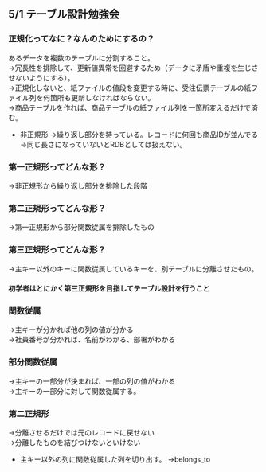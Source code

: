 ## 5/1 テーブル設計勉強会

### 正規化ってなに？なんのためにするの？
あるデータを複数のテーブルに分割すること。<br>
→冗長性を排除して、更新値異常を回避するため（データに矛盾や重複を生じさせないようにする）。<br>
→正規化しないと、紙ファイルの値段を変更する時に、受注伝票テーブルの紙ファイル列を何箇所も更新しなければならない。<br>
→商品テーブルを作れば、商品テーブルの紙ファイル列を一箇所変えるだけで済む。<br>

- 非正規形
→繰り返し部分を持っている。レコードに何回も商品IDが並んでる<br>
→同じ長さになっていないとRDBとしては扱えない。<br>

### 第一正規形ってどんな形？
→非正規形から繰り返し部分を排除した段階
### 第二正規形ってどんな形？
→第一正規形から部分関数従属を排除したもの
### 第三正規形ってどんな形？
→主キー以外のキーに関数従属しているキーを、別テーブルに分離させたもの。

#### 初学者はとにかく第三正規形を目指してテーブル設計を行うこと

### 関数従属
→主キーが分かれば他の列の値が分かる<br>
→社員番号が分かれば、名前がわかる、部署がわかる

### 部分関数従属
→主キーの一部分が決まれば、一部の列の値がわかる<br>
→主キーの一部分に対して関数従属する。

### 第二正規形
→分離させるだけでは元のレコードに戻せない<br>
→分離したものを結びつけないといけない


- 主キー以外の列に関数従属した列を切り出す。
→belongs_to
